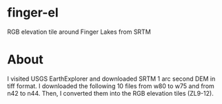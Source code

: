 # finger-el
RGB elevation tile around Finger Lakes from SRTM

# About
I visited USGS EarthExplorer and downloaded SRTM 1 arc second DEM in tiff format. I downloaded the following 10 files from w80 to w75 and from n42 to n44.
Then, I converted them into the RGB elevation tiles (ZL9-12).

